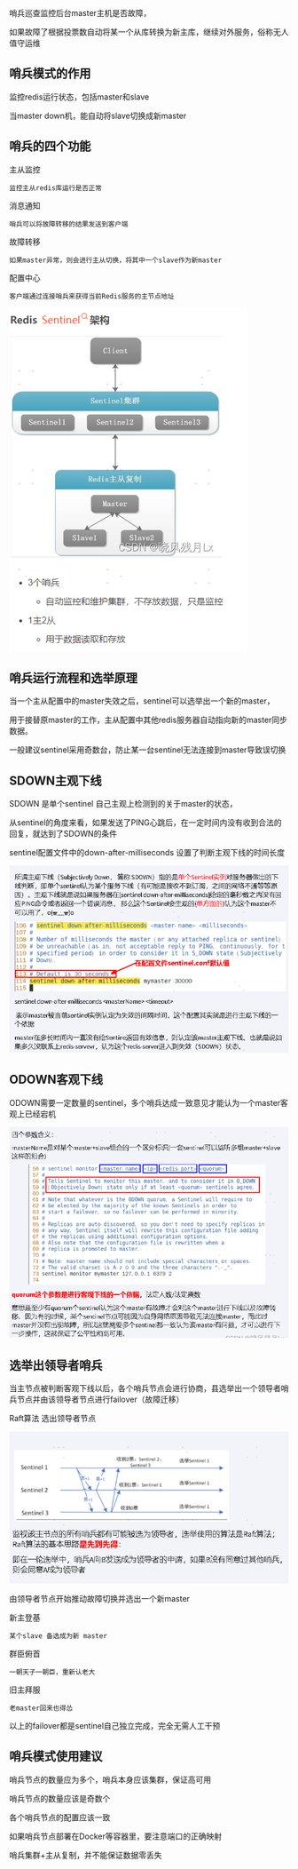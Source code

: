 哨兵巡查监控后台master主机是否故障，

如果故障了根据投票数自动将某一个从库转换为新主库，继续对外服务，俗称无人值守运维

哨兵模式的作用
---

监控redis运行状态，包括master和slave

当master down机，能自动将slave切换成新master

哨兵的四个功能
---

主从监控

    监控主从redis库运行是否正常

消息通知

    哨兵可以将故障转移的结果发送到客户端

故障转移

    如果master异常，则会进行主从切换，将其中一个slave作为新master

配置中心

    客户端通过连接哨兵来获得当前Redis服务的主节点地址

![img_195.png](img_195.png)

哨兵运行流程和选举原理
---

当一个主从配置中的master失效之后，sentinel可以选举出一个新的master，

用于接替原master的工作，主从配置中其他redis服务器自动指向新的master同步数据。

一般建议sentinel采用奇数台，防止某一台sentinel无法连接到master导致误切换


SDOWN主观下线
---

SDOWN 是单个sentinel 自己主观上检测到的关于master的状态，

从sentinel的角度来看，如果发送了PING心跳后，在一定时间内没有收到合法的回复，就达到了SDOWN的条件

sentinel配置文件中的down-after-milliseconds 设置了判断主观下线的时间长度

![img_192.png](img_192.png)


ODOWN客观下线
---

ODOWN需要一定数量的sentinel，多个哨兵达成一致意见才能认为一个master客观上已经宕机

![img_193.png](img_193.png)


选举出领导者哨兵
---

当主节点被判断客观下线以后，各个哨兵节点会进行协商，县选举出一个领导者哨兵节点并由该领导者节点进行failover（故障迁移）

Raft算法 选出领导者节点

![img_194.png](img_194.png)


由领导者节点开始推动故障切换并选出一个新master

新主登基

    某个slave 备选成为新 master

群臣俯首

    一朝天子一朝臣，重新认老大

旧主拜服

    老master回来也得怂

以上的failover都是sentinel自己独立完成，完全无需人工干预

哨兵模式使用建议
---

哨兵节点的数量应为多个，哨兵本身应该集群，保证高可用

哨兵节点的数量应该是奇数个

各个哨兵节点的配置应该一致

如果哨兵节点部署在Docker等容器里，要注意端口的正确映射

哨兵集群+主从复制，并不能保证数据零丢失